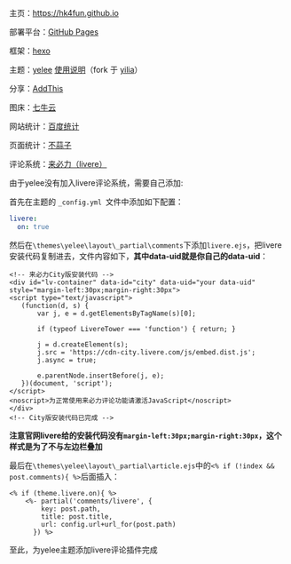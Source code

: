 主页：https://hk4fun.github.io

部署平台：[GitHub Pages][1]

框架：[hexo][2]

主题：[yelee][3] [使用说明][4]（fork 于 [yilia][5]）

分享：[AddThis][6]

图床：[七牛云][7]

网站统计：[百度统计][8]

页面统计：[不蒜子][9]

评论系统：[来必力（livere）][10]

由于yelee没有加入livere评论系统，需要自己添加:

首先在主题的 `_config.yml `文件中添加如下配置：

``` yaml
livere:
  on: true
```
然后在`\themes\yelee\layout\_partial\comments`下添加`livere.ejs`，把livere安装代码复制进去，文件内容如下，**其中data-uid就是你自己的data-uid**：

``` gcode?linenums
<!-- 来必力City版安装代码 -->
<div id="lv-container" data-id="city" data-uid="your data-uid" style="margin-left:30px;margin-right:30px">
<script type="text/javascript">
   (function(d, s) {
       var j, e = d.getElementsByTagName(s)[0];

       if (typeof LivereTower === 'function') { return; }

       j = d.createElement(s);
       j.src = 'https://cdn-city.livere.com/js/embed.dist.js';
       j.async = true;

       e.parentNode.insertBefore(j, e);
   })(document, 'script');
</script>
<noscript>为正常使用来必力评论功能请激活JavaScript</noscript>
</div>
<!-- City版安装代码已完成 -->
```
**注意官网livere给的安装代码没有`margin-left:30px;margin-right:30px`，这个样式是为了不与左边栏叠加**

最后在`\themes\yelee\layout\_partial\article.ejs`中的`<% if (!index && post.comments){ %>`后面插入：

``` gcode?linenums
<% if (theme.livere.on){ %>
    <%- partial('comments/livere', {
        key: post.path,
        title: post.title,
        url: config.url+url_for(post.path)
      }) %>
```
至此，为yelee主题添加livere评论插件完成



  [1]: https://pages.github.com/
  [2]: https://hexo.io/
  [3]: https://github.com/MOxFIVE/hexo-theme-yelee
  [4]: http://moxfive.coding.me/yelee/
  [5]: https://github.com/litten/hexo-theme-yilia
  [6]: https://www.addthis.com/
  [7]: https://portal.qiniu.com
  [8]: https://tongji.baidu.com/web/welcome/login
  [9]: http://ibruce.info/2015/04/04/busuanzi/
  [10]: https://livere.com/
  [11]: http://www.zhoujy.me/2017/07/16/livere/